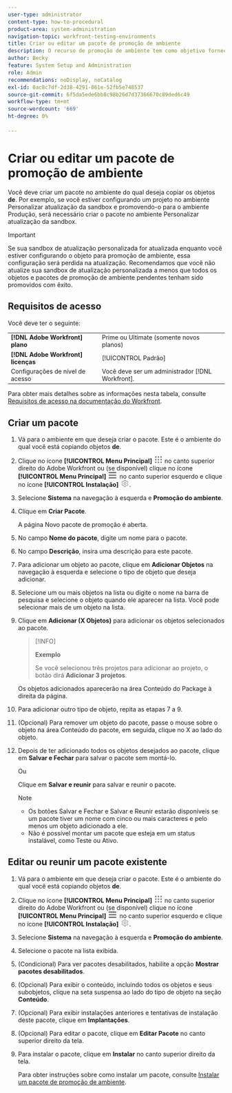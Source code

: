 ```yaml
---
user-type: administrator
content-type: how-to-procedural
product-area: system-administration
navigation-topic: workfront-testing-environments
title: Criar ou editar um pacote de promoção de ambiente
description: O recurso de promoção de ambiente tem como objetivo fornecer a capacidade de mover objetos relacionados à configuração de um ambiente para outro. Saiba como criar um pacote de promoção de ambiente que você pode instalar em um ambiente diferente.
author: Becky
feature: System Setup and Administration
role: Admin
recommendations: noDisplay, noCatalog
exl-id: 0ac8c7df-2d38-4291-861e-52fb5e748537
source-git-commit: 6f5da5ede6bb8c98b26d7d37366670c89ded6c49
workflow-type: tm+mt
source-wordcount: '669'
ht-degree: 0%

---
```


# Criar ou editar um pacote de promoção de ambiente

Você deve criar um pacote no ambiente do qual deseja copiar os objetos **de**. Por exemplo, se você estiver configurando um projeto no ambiente Personalizar atualização da sandbox e promovendo-o para o ambiente Produção, será necessário criar o pacote no ambiente Personalizar atualização da sandbox.

>[!IMPORTANT]
>
>Se sua sandbox de atualização personalizada for atualizada enquanto você estiver configurando o objeto para promoção de ambiente, essa configuração será perdida na atualização. Recomendamos que você não atualize sua sandbox de atualização personalizada a menos que todos os objetos e pacotes de promoção de ambiente pendentes tenham sido promovidos com êxito.

## Requisitos de acesso

Você deve ter o seguinte:

<table>
  <tr>
   <td><strong>[!DNL Adobe Workfront] plano</strong>
   </td>
   <td> Prime ou Ultimate (somente novos planos)
   </td>
  </tr>
  <tr>
   <td><strong>[!DNL Adobe Workfront] licenças</strong>
   </td>
   <td> [!UICONTROL Padrão]
   </td>
  </tr>
   <tr>
   <td>Configurações de nível de acesso
   </td>
   <td>Você deve ser um administrador [!DNL Workfront].
   </td>
  </tr>
</table>

Para obter mais detalhes sobre as informações nesta tabela, consulte [Requisitos de acesso na documentação do Workfront](/help/quicksilver/administration-and-setup/add-users/access-levels-and-object-permissions/access-level-requirements-in-documentation.md).

## Criar um pacote

1. Vá para o ambiente em que deseja criar o pacote. Este é o ambiente do qual você está copiando objetos **de**.
1. Clique no ícone **[!UICONTROL Menu Principal]** ![Menu Principal](/help/_includes/assets/main-menu-icon.png) no canto superior direito do Adobe Workfront ou (se disponível) clique no ícone **[!UICONTROL Menu Principal]** ![Menu Principal](/help/_includes/assets/main-menu-icon-left-nav.png) no canto superior esquerdo e clique no ícone **[!UICONTROL Instalação]** ![Instalação](/help/_includes/assets/gear-icon-setup.png).
1. Selecione **Sistema** na navegação à esquerda e **Promoção do ambiente**.
1. Clique em **Criar Pacote**.

   A página Novo pacote de promoção é aberta.

1. No campo **Nome do pacote**, digite um nome para o pacote.
1. No campo **Descrição**, insira uma descrição para este pacote.
1. Para adicionar um objeto ao pacote, clique em **Adicionar Objetos** na navegação à esquerda e selecione o tipo de objeto que deseja adicionar.
1. Selecione um ou mais objetos na lista ou digite o nome na barra de pesquisa e selecione o objeto quando ele aparecer na lista. Você pode selecionar mais de um objeto na lista.
1. Clique em **Adicionar (X Objetos)** para adicionar os objetos selecionados ao pacote.

   >[!INFO]
   >
   >**Exemplo**
   >
   >Se você selecionou três projetos para adicionar ao projeto, o botão dirá **Adicionar 3 projetos**.

   Os objetos adicionados aparecerão na área Conteúdo do Package à direita da página.

1. Para adicionar outro tipo de objeto, repita as etapas 7 a 9.
1. (Opcional) Para remover um objeto do pacote, passe o mouse sobre o objeto na área Conteúdo do pacote, em seguida, clique no X ao lado do objeto.
1. Depois de ter adicionado todos os objetos desejados ao pacote, clique em **Salvar e Fechar** para salvar o pacote sem montá-lo.

   Ou

   Clique em **Salvar e reunir** para salvar e reunir o pacote.

   >[!NOTE]
   >
   >* Os botões Salvar e Fechar e Salvar e Reunir estarão disponíveis se um pacote tiver um nome com cinco ou mais caracteres e pelo menos um objeto adicionado a ele.
   >* Não é possível montar um pacote que esteja em um status instalável, como Teste ou Ativo.

## Editar ou reunir um pacote existente

1. Vá para o ambiente em que deseja criar o pacote. Este é o ambiente do qual você está copiando objetos **de**.
1. Clique no ícone **[!UICONTROL Menu Principal]** ![Menu Principal](/help/_includes/assets/main-menu-icon.png) no canto superior direito do Adobe Workfront ou (se disponível) clique no ícone **[!UICONTROL Menu Principal]** ![Menu Principal](/help/_includes/assets/main-menu-icon-left-nav.png) no canto superior esquerdo e clique no ícone **[!UICONTROL Instalação]** ![Instalação](/help/_includes/assets/gear-icon-setup.png).
1. Selecione **Sistema** na navegação à esquerda e **Promoção do ambiente**.
1. Selecione o pacote na lista exibida.
1. (Condicional) Para ver pacotes desabilitados, habilite a opção **Mostrar pacotes desabilitados**.
1. (Opcional) Para exibir o conteúdo, incluindo todos os objetos e seus subobjetos, clique na seta suspensa ao lado do tipo de objeto na seção **Conteúdo**.
1. (Opcional) Para exibir instalações anteriores e tentativas de instalação deste pacote, clique em **Implantações**.
1. (Opcional) Para editar o pacote, clique em **Editar Pacote** no canto superior direito da tela.
1. Para instalar o pacote, clique em **Instalar** no canto superior direito da tela.

   Para obter instruções sobre como instalar um pacote, consulte [Instalar um pacote de promoção de ambiente](/help/quicksilver/administration-and-setup/set-up-workfront/workfront-testing-environments/environment-promotion-install-package.md).
